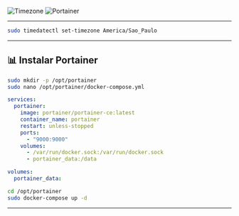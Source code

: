 
![Timezone](https://img.shields.io/badge/timezone-America%2FSao_Paulo-green?logo=clockify&logoColor=white)
![Portainer](https://img.shields.io/badge/portainer-docker--ui-0db7ed?logo=portainer&logoColor=white)

---

```bash
sudo timedatectl set-timezone America/Sao_Paulo
```

---

## 📊 Instalar Portainer

```bash
sudo mkdir -p /opt/portainer
sudo nano /opt/portainer/docker-compose.yml
```

```yaml
services:
  portainer:
    image: portainer/portainer-ce:latest
    container_name: portainer
    restart: unless-stopped
    ports:
      - "9000:9000"
    volumes:
      - /var/run/docker.sock:/var/run/docker.sock
      - portainer_data:/data

volumes:
  portainer_data:
```

```bash
cd /opt/portainer
sudo docker-compose up -d
```

---
